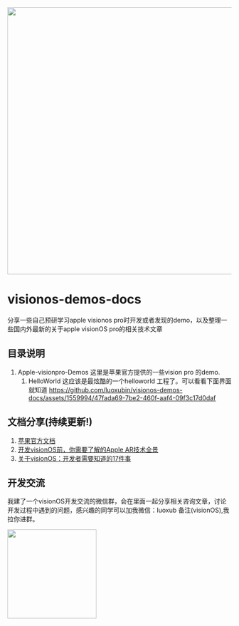  <img src="https://github.com/luoxubin/visionos-demos-docs/assets/1559994/bfd08998-38d1-4272-ba3e-043e9f895e5f" width="600px" />

# visionos-demos-docs
分享一些自己预研学习apple visionos pro时开发或者发现的demo，以及整理一些国内外最新的关于apple visionOS pro的相关技术文章

## 目录说明
1. Apple-visionpro-Demos
   这里是苹果官方提供的一些vision pro 的demo.
   1. HelloWorld
      这应该是最炫酷的一个helloworld 工程了。可以看看下面界面就知道
      https://github.com/luoxubin/visionos-demos-docs/assets/1559994/47fada69-7be2-460f-aaf4-09f3c17d0daf



## 文档分享(持续更新!)
1. [苹果官方文档](https://developer.apple.com/visionos/planning/#where-to-start)
2. [开发visionOS前，你需要了解的Apple AR技术全景](https://mp.weixin.qq.com/s/8bzrDDyH9BdvwCnhw_EEHw)
3. [关于visionOS：开发者需要知道的17件事](https://mp.weixin.qq.com/s/cs-fq3nu89Zqsldc5tYtXA)

## 开发交流
我建了一个visionOS开发交流的微信群，会在里面一起分享相关咨询文章，讨论开发过程中遇到的问题，感兴趣的同学可以加我微信：luoxub 备注(visionOS),我拉你进群。

<img src="https://github.com/luoxubin/visionos-demos-docs/assets/1559994/49cfed3c-d2d4-4a80-9688-8c0ace001d58" width="200px" />
